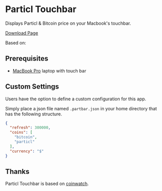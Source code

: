 # Particl Touchbar

Displays Particl & Bitcoin price on your Macbook's touchbar.

[Download Page](https://github.com/xludx/partbar/releases)

Based on: 

## Prerequisites

* [MacBook Pro](http://www.apple.com/macbook-pro/) laptop with touch bar

## Custom Settings

Users have the option to define a custom configuration for this app.

Simply place a json file named `.partbar.json` in your home directory that has
the following structure.

```json
{
  "refresh": 300000,
  "coins": [
    "bitcoin",
    "particl"
  ],
  "currency": "$"
}
```

## Thanks

Particl Touchbar is based on [coinwatch](https://github.com/andrewrd/coinwatch/).
